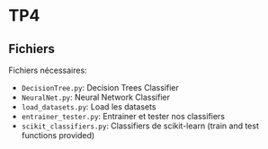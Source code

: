 # TP4

## Fichiers
Fichiers nécessaires:
- `DecisionTree.py`: Decision Trees Classifier
- `NeuralNet.py`: Neural Network Classifier
- `load_datasets.py`: Load les datasets
- `entrainer_tester.py`: Entrainer et tester nos classifiers
- `scikit_classifiers.py`: Classifiers de scikit-learn (train and test functions provided)
